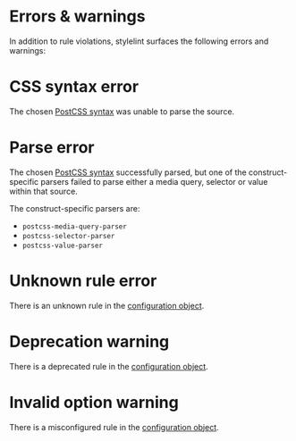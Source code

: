 # Errors & warnings

In addition to rule violations, stylelint surfaces the following errors and warnings:

# CSS syntax error

The chosen [PostCSS syntax](../about/syntaxes.md) was unable to parse the source.

# Parse error

The chosen [PostCSS syntax](../about/syntaxes.md) successfully parsed, but one of the construct-specific parsers failed to parse either a media query, selector or value within that source.

The construct-specific parsers are:

-   `postcss-media-query-parser`
-   `postcss-selector-parser`
-   `postcss-value-parser`

# Unknown rule error

There is an unknown rule in the [configuration object](configure.md).

# Deprecation warning

There is a deprecated rule in the [configuration object](configure.md).

# Invalid option warning

There is a misconfigured rule in the [configuration object](configure.md).
